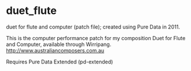 # duet_flute
duet for flute and computer (patch file); created using Pure Data in 2011. 

This is the computer performance patch for my composition Duet for Flute and Computer, available through Wirripang.
http://www.australiancomposers.com.au

Requires Pure Data Extended (pd-extended)
